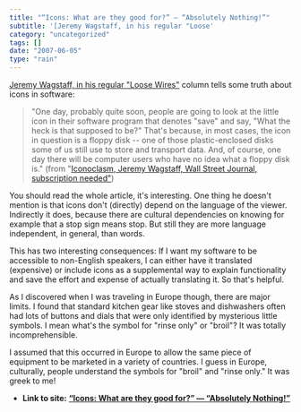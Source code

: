 ```yaml
---
title: "“Icons: What are they good for?” — “Absolutely Nothing!”"
subtitle: '[Jeremy Wagstaff, in his regular "Loose'
category: "uncategorized"
tags: []
date: "2007-06-05"
type: "rain"
---
```

[Jeremy Wagstaff, in his regular "Loose
Wires"](<http://online.wsj.com/article/SB118064841957620556.html?mod=Loose+Wire>)
column tells some truth about icons in software:

> "One day, probably quite soon, people are going to look at the little icon
> in their software program that denotes "save" and say, "What the heck is
> that supposed to be?" That's because, in most cases, the icon in question is
> a floppy disk -- one of those plastic-enclosed disks some of us still use to
> store and transport data. And, of course, one day there will be computer
> users who have no idea what a floppy disk is." (from "[Iconoclasm, Jeremy
> Wagstaff, Wall Street Journal, subscription
> needed"](<http://online.wsj.com/article/SB118064841957620556.html?mod=Loose+Wire>))

You should read the whole article, it's interesting. One thing he doesn't
mention is that icons don't (directly) depend on the language of the viewer.
Indirectly it does, because there are cultural dependencies on knowing for
example that a stop sign means stop. But still they are more language
independent, in general, than words.

This has two interesting consequences: If I want my software to be accessible
to non-English speakers, I can either have it translated (expensive) or
include icons as a supplemental way to explain functionality and save the
effort and expense of actually translating it. So that's helpful.

As I discovered when I was traveling in Europe though, there are major limits.
I found that standard kitchen gear like stoves and dishwashers often had lots
of buttons and dials that were only identified by mysterious little symbols. I
mean what's the symbol for "rinse only" or "broil"? It was totally
incomprehensible.

I assumed that this occurred in Europe to allow the same piece of equipment to
be marketed in a variety of countries. I guess in Europe, culturally, people
understand the symbols for "broil" and "rinse only." It was greek to me!


* **Link to site:** **[“Icons: What are they good for?” — “Absolutely Nothing!”](None)**